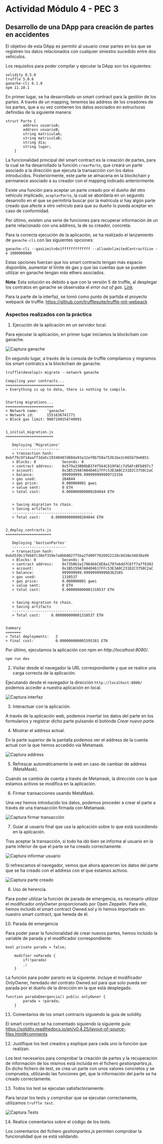 # Actividad Módulo 4 - PEC 3  

## Desarrollo de una DApp para creación de partes en accidentes   

El objetivo de esta DApp es permitir al usuario crear partes en los que se registren los datos relacionados con cualquier siniestro sucedido entre dos vehículos.

Los requisitos para poder compilar y ejecutar la DApp son los siguientes:

```
solidity 0.5.0
truffle 5.0.6
ganache-cli 6.1.8
npm 11.10.1
```

En primer lugar, se ha desarrollado un smart contract para la gestión de los partes. A través de un mapping, tenemos las address de los creadores de los partes, que a su vez contienen los datos asociados en estructuras definidas de la siguiente manera:

```
struct Parte {
        address usuarioA;
        address usuarioB;
        string matriculaA;
        string matriculaB;
        string dia;
        string lugar;
    }
```

La funcionalidad principal del smart contract es la creación de partes, para la cual se ha desarrollado la función `crearParte`, que creará un parte asociado a la dirección que ejecuta la transacción con los datos introducidos. Posteriormente, este parte se almacena en la blockchain y permanece asociado a su creador con el mapping indicado anteriormente.

Existe una función para aceptar un parte creado por el dueño del otro vehículo implicado, `aceptarParte`, la cual se abordaría en un segundo desarrollo en el que se permitiría buscar por la matrícula si hay algún parte creado que afecte a otro vehículo para que su dueño lo pueda aceptar en caso de conformidad.

Por último, existen una serie de funciones para recuperar información de un parte relacionado con una address, la de su creador, concreta.

Para la correcta ejecución de la aplicación, se ha realizado el lanzamiento de `ganache-cli` con las siguientes opciones:

```
ganache-cli --gasLimit=0x1fffffffffffff --allowUnlimitedContractSize -e 1000000000
```

Estas opciones fuerzan que los smart contracts tengan más espacio disponible, aumentar el límite de gas y que las cuentas que se pueden utilizar en ganache tengan más ethers asociados.

**Nota**: Esta solución es debido a que con la versión 5 de truffle, al desplegar los contratos en ganache se observaba el *error out of gas*. [Link](https://ethereum.stackexchange.com/questions/64557/truffle-v5-runs-out-of-gas-but-truffle-v4-deploys-the-contract)

Para la parte de la interfaz, se tomó como punto de partida el proyecto webpack de truffle: <https://github.com/trufflesuite/truffle-init-webpack>


### Aspectos realizados con la práctica

1. Ejecución de la aplicación en un servidor local.

Para ejecutar la aplicación, en primer lugar iniciamos la blockchain con ganache.

![Captura ganache](./images/ganache.png?raw=true)  

En segundo lugar, a través de la consola de truffle compilamos y migramos los smart contratcs a la blockchain de ganache.

```
truffle(develop)> migrate --network ganache

Compiling your contracts...
===========================
> Everything is up to date, there is nothing to compile.


Starting migrations...
======================
> Network name:    'ganache'
> Network id:      1551636741771
> Block gas limit: 9007199254740991


1_initial_migration.js
======================

   Deploying 'Migrations'
   ----------------------
   > transaction hash:    0xbf79c9f14aaff3da5c19340407d88da93a32ef0b750a753b1be3c665b79e6851
   > Blocks: 0            Seconds: 0
   > contract address:    0x579a33B08bB374f564C819FACc7d5AFcBFb897c7
   > account:             0x1B5159A7A04D4617FFc53E3A0C231D2C3750C2aC
   > balance:             999999999.999999999999715156
   > gas used:            284844
   > gas price:           0.000000001 gwei
   > value sent:          0 ETH
   > total cost:          0.000000000000284844 ETH


   > Saving migration to chain.
   > Saving artifacts
   -------------------------------------
   > Total cost:     0.000000000000284844 ETH


2_deploy_contracts.js
=====================

   Deploying 'GestionPartes'
   -------------------------
   > transaction hash:    0xbd539c1fbb6fc30ef359e7a8bb8027f5ba2fd09f7026922228c8d38e34038a99
   > Blocks: 0            Seconds: 0
   > contract address:    0x735063a17864bbC8E8a1787e6dd7C6ff7a7f6302
   > account:             0x1B5159A7A04D4617FFc53E3A0C231D2C3750C2aC
   > balance:             999999999.999999999998362585
   > gas used:            1310537
   > gas price:           0.000000001 gwei
   > value sent:          0 ETH
   > total cost:          0.000000000001310537 ETH


   > Saving migration to chain.
   > Saving artifacts
   -------------------------------------
   > Total cost:     0.000000000001310537 ETH


Summary
=======
> Total deployments:   2
> Final cost:          0.000000000001595381 ETH
```

Por último, ejecutamos la aplicación con npm en *http://localhost:8080/*.

`npm run dev`

2. Visitar desde el navegador la URL correspondiente y que se realice una carga correcta de la aplicación.

Ejecutando desde el navegador la dirección `http://localhost:8080/` podemos acceder a nuestra aplicación en local.
 
![Captura interfaz](./images/interfaz.png?raw=true)  

3. Interactuar con la aplicación.

A través de la aplicación web, podemos insertar los datos del parte en los formularios y registrar dicho parte pulsando el botónde *Crear nuevo parte*.

4. Mostrar el address actual.  

En la parte superior de la pantalla podemos ver el address de la cuenta actual con la que hemos accedido vía Metamask.

![Captura address](./images/address.png?raw=true)  

5. Refrescar automáticamente la web en caso de cambiar de address (MetaMask).
 		
Cuando se cambia de cuenta a través de Metamask, la dirección con la que estamos activos se modifica en la aplicación.

6. Firmar transacciones usando MetaMask.

Una vez hemos introducido los datos, podemos proceder a crear el parte a través de una transacción firmada con Metamask.

![Captura firmar transacción](./images/firmar_tx.png?raw=true)  

7. Guiar al usuario final que usa la aplicación sobre lo que está sucediendo en la aplicación.

Tras aceptar la transacción, si todo ha ido bien se informa al usuario en la parte inferior de que el parte se ha creado correctamente.

![Captura informar usuario](./images/mensaje_user.png?raw=true)  

Si refrescamos el navegador, vemos que ahora aparecen los datos del parte que se ha creado con el address con el que estamos activos.

![Captura parte creado](./images/parte_creado.png?raw=true)  

8. Uso de herencia.

Para poder utilizar la función de parada de emergencia, es necesario utilizar el modificador *onlyOwner* proporcionado por Open Zeppelin. Para ello, hemos incluido el smart contract Owned.sol y lo hemos importado en nuestro smart contract, que hereda de él.


10. Parada de emergencia

Para poder parar la funcionalidad de crear nuevos partes, hemos incluido la variable de parada y el modificador correspondiente:

```
bool private parada = false;

    modifier noParada {
        if(!parada) 
        _;
    }
```

La función para poder pararlo es la siguiente. Incluye el modificador OnlyOwner, heredado del contrato Owned.sol para que solo pueda ser parada por el dueño de la dirección en la que está desplegado.

```
function paradaEmergencia() public onlyOwner {
        parada = !parada;
    }
```

11. Comentarios de los smart contracts siguiendo la guía de solidity.

El smart contract se ha comentado siguiendo la siguiente guía: <https://solidity.readthedocs.io/en/v0.4.25/layout-of-source-files.html#comments>

12. Justifique los test creados y explique para cada uno la función que realizan.

Los test necesarios para comprobar la creación de partes y la recuperación de información de los mismos está incluida en el fichero *gestionpartes.js*. En dicho fichero de test, se crea un parte con unos valores concretos y se comprueba, utilizando las funciones get, que la información del parte se ha creado correctamente.

13. Todos los test se ejecutan satisfactoriamente.

Para lanzar los tests y comprobar que se ejecutan correctamente, utilizamos `truffle test`.

![Captura Tests](../images/tests.png?raw=true)  

14. Realice comentarios sobre el código de los tests.

Los comentarios del fichero *gestionpartes.js* permiten comprobar la funcionalidad que se está validando.